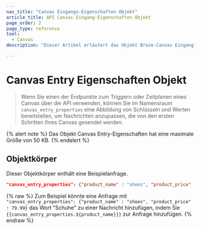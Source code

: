 ```yaml
---
nav_title: "Canvas Eingangs-Eigenschaften Objekt"
article_title: API Canvas Eingang-Eigenschaften Objekt
page_order: 2
page_type: reference
tool:
  - Canvas
description: "Dieser Artikel erläutert das Objekt Braze-Canvas Eingang-Eigenschaften."

---
```


# Canvas Entry Eigenschaften Objekt

> Wenn Sie einen der Endpunkte zum Triggern oder Zeitplanen eines Canvas über die API verwenden, können Sie im Namensraum `canvas_entry_properties` eine Abbildung von Schlüsseln und Werten bereitstellen, um Nachrichten anzupassen, die von den ersten Schritten Ihres Canvas gesendet werden.

{% alert note %}
Das Objekt Canvas Entry-Eigenschaften hat eine maximale Größe von 50 KB.
{% endalert %}

## Objektkörper

Dieser Objektkörper enthält eine Beispielanfrage.

```json
"canvas_entry_properties": {"product_name" : "shoes", "product_price" : 79.99}
```

{% raw %}
Zum Beispiel könnte eine Anfrage mit `"canvas_entry_properties": {"product_name" : "shoes", "product_price" : 79.99}` das Wort "Schuhe" zu einer Nachricht hinzufügen, indem Sie ```{{canvas_entry_properties.${product_name}}}``` zur Anfrage hinzufügen.
{% endraw %}
